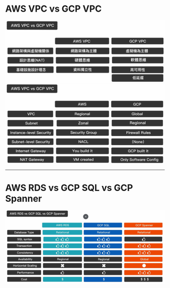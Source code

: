 # AWS VPC vs GCP VPC
![img](img/01.jpg)
![img](img/02.jpg)

---

# AWS RDS vs GCP SQL vs GCP Spanner
![img](img/03.jpg)